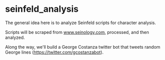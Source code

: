 # seinfeld_analysis

The general idea here is to analyze Seinfeld scripts for character analysis.

Scripts will be scraped from www.seinology.com, processed, and then analyzed.

Along the way, we'll build a George Costanza twitter bot that tweets random George lines (https://twitter.com/gcostanzabot).
